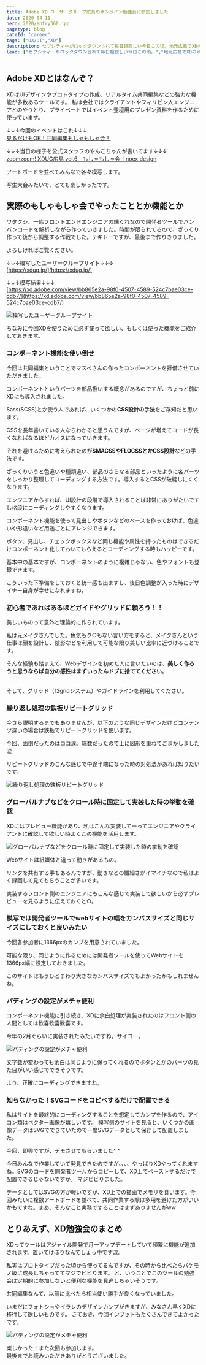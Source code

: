 ```yaml
---
title: Adobe XD ユーザーグループ広島のオンライン勉強会に参加しました
date: 2020-04-11
hero: 2020/entry360.jpg
pagetype: blog
cateId: 'career'
tags: ["UX/UI","XD"]
description: セブシティーがロックダウンされて毎日超寂しい今日この頃。地元広島でXDのオンライン勉強会開催するって言うもんだから参加することにしました。
lead: ["セブシティーがロックダウンされて毎日超寂しい今日この頃。","地元広島でXDのオンライン勉強会開催するって言うもんだから参加することにしました。"]
---
```


## Adobe XDとはなんぞ？
XDはUIデザインやプロトタイプの作成、リアルタイム共同編集などの強力な機能が多数あるツールです。
私は会社ではクライアントやフィリピン人エンジニアとのやりとり、プライベートではイベント登壇用のプレゼン資料を作るために使っています。

↓↓↓今回のイベントはこれ↓↓↓<br>
[見るだけもOK！共同編集もしゃもしゃ会！](https://xdug-hiroshima.connpass.com/event/171441/)

↓↓↓当日の様子を公式スタッフのやんこちゃんが書いてます↓↓↓<br>
[zoomzoom! XDUG広島 vol.6　もしゃもしゃ会｜noex design](https://note.com/yancosan/n/nffa73342eb15)

アートボードを並べてみんなで各々模写します。

写生大会みたいで、とても楽しかったです。

## 実際のもしゃもしゃ会でやったこととか機能とか
ワタクシ、一応フロントエンドエンジニアの端くれなので開発者ツールでバンバンコードを解析しながら作っていきました。時間が限られてるので、ざっくり作って後から調整する作戦でした。テキトーですが、最後まで作りきりました。

よろしければご覧ください。


↓↓↓模写したユーザーグループサイト↓↓↓<br>
[https://xdug.jp/](https://xdug.jp/)

↓↓↓模写結果↓↓↓<br>
[https://xd.adobe.com/view/bb865e2a-98f0-4507-4589-524c7bae03ce-cdb7/](https://xd.adobe.com/view/bb865e2a-98f0-4507-4589-524c7bae03ce-cdb7/)

![模写したユーザーグループサイト](./images/2020/04/entry360-1.jpg)

ちなみに今回XDを使うために必ず使って欲しい、もしくは使った機能をご紹介しておきます。

### コンポーネント機能を使い倒せ
今回は共同編集ということでマスベさんの作ったコンポーネントを拝借させていただきました。

コンポーネントというパーツを部品扱いする概念があるのですが、ちょっと前にXDにも導入されました。

Sass(SCSS)とか使う人であれば、いくつかの**CSS設計の手法**をご存知だと思います。

CSSを長年書いている人ならわかると思うんですが、ページが増えてコードが長くなればなるほどカオスになっていきます。

それを避けるために考えられたのが**SMACSSやFLOCSSとかCSS設計**などの手法です。

ざっくりいうと色違いや種類違い、部品のさらなる部品といったように各パーツをしっかり整理してコーディングする方法です。導入するとCSSが破綻しにくくなります。

エンジニアからすれば、UI設計の段階で導入されることは非常にありがたいですし格段にコーディングしやすくなります。

コンポーネント機能を使って見出しやボタンなどのベースを作っておけば、色違いや形違いなど用途ごとにアレンジできます。

ボタン、見出し、チェックボックスなど同じ機能や属性を持ったものはできるだけコンポーネント化しておいてもらえるとコーディングする時もハッピーです。

基本中の基本ですが、コンポーネントのように複雑じゃない、色やフォントも登録できます。

こういった下準備をしておくと統一感も出ますし、後日色調整が入った時にデザイナー自身が幸せになれますね。
### 初心者であればあるほどガイドやグリッドに頼ろう！！
美しいものって意外と理論的に作られています。

私は元メイクさんでした。色気もク○もない言い方をすると、メイクさんという仕事は顔を設計し、陰影などを利用して可能な限り美しい比率に近づけることです。

そんな経験も踏まえて、Webデザインを初めた人に言いたいのは、**美しく作ろうと思うならば自分の感性はまずいったんドブに捨ててください**。<br><br>



そして、グリッド（12gridシステム）やガイドラインを利用してください。
### 繰り返し処理の鉄板リピートグリッド
今さら説明するまでもありませんが、以下のような同じデザインだけどコンテンツ違いの場合は鉄板でリピートグリッドを使います。

今回、面倒だったのはココ涙。端数だったので上に図形を重ねてごまかしました涙

リピートグリッドのこんな感じで中途半端になった時の対処法があれば知りたいです。

![繰り返し処理の鉄板リピートグリッド](./images/2020/04/entry360-2.jpg)

### グローバルナブなどをクロール時に固定して実装した時の挙動を確認
XDにはプレビュー機能があり、私はこんな実装してーってエンジニアやクライアントに確認して欲しい時よくこの機能を活用します。

![グローバルナブなどをクロール時に固定して実装した時の挙動を確認](./images/2020/04/entry360-3.jpg)

Webサイトは紙媒体と違って動きがあるもの。

リンクを共有する手もあるんですが、動きなどの繊細さがイマイチなので私はよく録画して見てもらうことが多いです。

実装するフロント側のエンジニアにもこんな感じで実装して欲しいから必ずプレビューを見るように伝えておくと○。

### 模写では開発者ツールでwebサイトの幅をカンバスサイズと同じサイズにしておくと良いみたい
今回各参加者に1366pxのカンプを用意されていました。

可能な限り、同じように作るためには開発者ツールを使ってWebサイトを1366px幅に設定しておきました。

このサイトはもうひとまわり大きなカンバスサイズでもよかったかもしれませんね。
### パディングの設定がメチャ便利
コンポーネント機能に引き続き、XDに余白処理が実装されたのはフロント側の人間としては歓喜歓喜歓喜です。

今年の2月ぐらいに実装されたみたいですね。サイコー。

![パディングの設定がメチャ便利](./images/2020/04/entry360-4.jpg)

文字数が変わっても余白は同じように保ってくれるのでボタンとかのパーツの見た目がいい感じでできそうです。

より、正確にコーディングできますね。

### 知らなかった！SVGコードをコピペするだけで配置できる
私はサイトを最終的にコーディングすることを想定してカンプを作るので、アイコン類はベクター画像が嬉しいです。
模写側のサイトを見ると、いくつかの画像データはSVGでできていたので一度SVGデータとして保存して配置しました。

今回、即興ですが、デモさせてもらいました^ ^

今日みんなで作業していて発見できたのですが、、、、やっぱりXDやってくれますね。SVGのコードを開発者ツールからコピーして、XD上でペーストするだけで配置できるじゃないですか。
マジビビりました。

データとしてはSVGの方が軽いですが、XD上での描画でメモリを食います。今回みたいに複数アートボードを並べて、共同作業する際は多用を避けた方がいいかもですね。まあ、そんなこと実務ですることはまずありませんがww

## とりあえず、XD勉強会のまとめ
XDってツールはアジャイル開発で月一アップデートしていて頻繁に機能が追加されます。置いてけぼりなんてしょっ中です涙。

私実はプロトタイプだった頃から使ってるんですが、その時から比べたらバケモノ級に成長しちゃっててマジでビビります。
と、いうことでこのツールの勉強会は定期的に参加しないと便利な機能を見逃しちゃいそうです。

共同編集なんて、以前に比べたら相当使い勝手が良くなっていました。

いまだにフォトショやイラレのデザインカンプがきますが、みなさん早くXDに移行して欲しいものです。
さておき、今回インプットもたくさんできてよかったです。

![パディングの設定がメチャ便利](./images/2020/04/entry360-5.jpg)

楽しかった！また次回も参加します。<br>
最後までお読みいただきありがとうございました。
